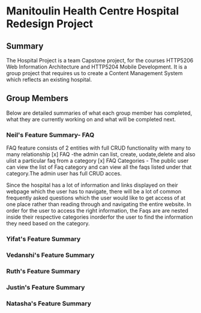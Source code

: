 # Manitoulin Health Centre Hospital Redesign Project

## Summary
The Hospital Project is a team Capstone project, for the courses HTTP5206 Web Information Architecture and HTTP5204 Mobile Development.
It is a group project that requires us to create a Content Management System which reflects an existing hospital. 

## Group Members
Below are detailed summaries of what each group member has completed, what they are currently working on and what will be completed next.

### Neil's Feature Summary- FAQ
FAQ feature consists of 2 entities with full CRUD functionality with many to many relationship
[x] FAQ -the admin can list, create, uodate,delete and also ulist a particular faq from a category
[x] FAQ Categories - The public user can view the list of Faq category and can view all the faqs listed under that category.The admin user has full CRUD acces.

Since the hospital has a lot of information and links displayed on their webpage which the user has to navigate, there will be a lot of common frequently asked questions which the user would like to get access of at one place rather than reading through and navigating the entire website. In order for the user to access the right information, the Faqs are are nested inside their respective categories inorderfor the user to find the information they need based on the category.  

### Yifat's Feature Summary


### Vedanshi's Feature Summary


### Ruth's Feature Summary


### Justin's Feature Summary


### Natasha's Feature Summary
